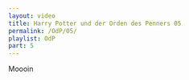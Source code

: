 ```yaml
---
layout: video
title: Harry Potter und der Orden des Penners 05
permalink: /OdP/05/
playlist: OdP
part: 5
---
```

Moooin
